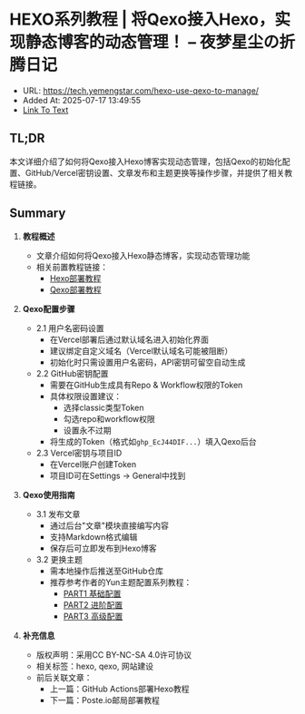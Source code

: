 # HEXO系列教程 | 将Qexo接入Hexo，实现静态博客的动态管理！ – 夜梦星尘の折腾日记
- URL: https://tech.yemengstar.com/hexo-use-qexo-to-manage/
- Added At: 2025-07-17 13:49:55
- [Link To Text](2025-07-17-hexo系列教程-将qexo接入hexo，实现静态博客的动态管理！-–-夜梦星尘の折腾日记_raw.md)

## TL;DR
本文详细介绍了如何将Qexo接入Hexo博客实现动态管理，包括Qexo的初始化配置、GitHub/Vercel密钥设置、文章发布和主题更换等操作步骤，并提供了相关教程链接。

## Summary
1. **教程概述**  
   - 文章介绍如何将Qexo接入Hexo静态博客，实现动态管理功能  
   - 相关前置教程链接：
     - [Hexo部署教程](https://tech.yemengstar.com/github-actions-auto-hexo/)  
     - [Qexo部署教程](https://tech.yemengstar.com/hexo-qexo-manager/)

2. **Qexo配置步骤**  
   - 2.1 用户名密码设置  
     - 在Vercel部署后通过默认域名进入初始化界面  
     - 建议绑定自定义域名（Vercel默认域名可能被阻断）  
     - 初始化时只需设置用户名密码，API密钥可留空自动生成  
   - 2.2 GitHub密钥配置  
     - 需要在GitHub生成具有Repo & Workflow权限的Token  
     - 具体权限设置建议：
       - 选择classic类型Token  
       - 勾选repo和workflow权限  
       - 设置永不过期  
     - 将生成的Token（格式如`ghp_EcJ44DIF...`）填入Qexo后台  
   - 2.3 Vercel密钥与项目ID  
     - 在Vercel账户创建Token  
     - 项目ID可在Settings → General中找到  

3. **Qexo使用指南**  
   - 3.1 发布文章  
     - 通过后台"文章"模块直接编写内容  
     - 支持Markdown格式编辑  
     - 保存后可立即发布到Hexo博客  
   - 3.2 更换主题  
     - 需本地操作后推送至GitHub仓库  
     - 推荐参考作者的Yun主题配置系列教程：
       - [PART1 基础配置](https://tech.yemengstar.com/hexo-tutorial-theme-yun1-beginner/)  
       - [PART2 进阶配置](https://tech.yemengstar.com/hexo-tutorial-theme-yun2-beginner/)  
       - [PART3 高级配置](https://tech.yemengstar.com/hexo-tutorial-theme-yun3-beginner/)

4. **补充信息**  
   - 版权声明：采用CC BY-NC-SA 4.0许可协议  
   - 相关标签：hexo, qexo, 网站建设  
   - 前后关联文章：
     - 上一篇：GitHub Actions部署Hexo教程  
     - 下一篇：Poste.io邮局部署教程
